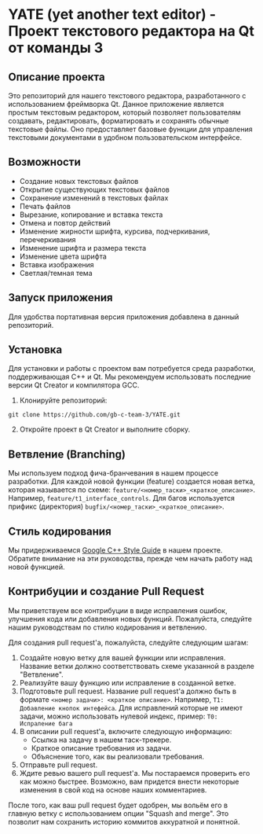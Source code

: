 # YATE (yet another text editor) - Проект текстового редактора на Qt от команды 3

## Описание проекта

Это репозиторий для нашего текстового редактора, разработанного с использованием фреймворка Qt. Данное приложение является простым текстовым редактором, который позволяет пользователям создавать, редактировать, форматировать и сохранять обычные текстовые файлы. Оно предоставляет базовые функции для управления текстовыми документами в удобном пользовательском интерфейсе.

## Возможности

- Создание новых текстовых файлов
- Открытие существующих текстовых файлов
- Сохранение изменений в текстовых файлах
- Печать файлов
- Вырезание, копирование и вставка текста
- Отмена и повтор действий
- Изменение жирности шрифта, курсива, подчеркивания, перечеркивания
- Изменение шрифта и размера текста
- Изменение цвета шрифта
- Вставка изображения
- Светлая/темная тема

## Запуск приложения

Для удобства портативная версия приложения добавлена в данный репозиторий.

## Установка

Для установки и работы с проектом вам потребуется среда разработки, поддерживающая C++ и Qt. Мы рекомендуем использовать последние версии Qt Creator и компилятора GCC.

1. Клонируйте репозиторий:

```console
git clone https://github.com/gb-c-team-3/YATE.git
```

2. Откройте проект в Qt Creator и выполните сборку.

## Ветвление (Branching)

Мы используем подход фича-бранчевания в нашем процессе разработки. Для каждой новой функции (feature) создается новая ветка, которая называется по схеме: `feature/<номер_таски>_<краткое_описание>`. Например, `feature/t1_interface_controls`. Для багов используется прификс (директория) `bugfix/<номер_таски>_<краткое_описание>`.

## Стиль кодирования

Мы придерживаемся [Google C++ Style Guide](https://google.github.io/styleguide/cppguide.html) в нашем проекте. Обратите внимание на эти руководства, прежде чем начать работу над новой функцией.

## Контрибуции и создание Pull Request

Мы приветствуем все контрибуции в виде исправления ошибок, улучшения кода или добавления новых функций. Пожалуйста, следуйте нашим руководствам по стилю кодирования и ветвлению.

Для создания pull request'а, пожалуйста, следуйте следующим шагам:

1. Создайте новую ветку для вашей функции или исправления. Название ветки должно соответствовать схеме указанной в разделе "Ветвление".
2. Реализуйте вашу функцию или исправление в созданной ветке.
3. Подготовьте pull request. Название pull request'а должно быть в формате `<номер задачи>: <краткое описание>`. Например, `Т1: Добавление кнопок интефейса`. Для исправлений которые не имеют задачи, можно использовать нулевой индекс, пример: `Т0:  Испраление бага`
4. В описании pull request'а, включите следующую информацию:
   - Ссылка на задачу в нашем таск-трекере.
   - Краткое описание требования из задачи.
   - Объяснение того, как вы реализовали требования.
5. Отправьте pull request.
6. Ждите ревью вашего pull request'а. Мы постараемся проверить его как можно быстрее. Возможно, вам придется внести некоторые изменения в свой код на основе наших комментариев.

После того, как ваш pull request будет одобрен, мы вольём его в главную ветку с использованием опции "Squash and merge". Это позволит нам сохранить историю коммитов аккуратной и понятной.
